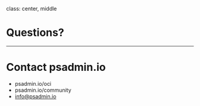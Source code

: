 class: center, middle

# Questions?

---

# Contact psadmin.io

* psadmin.io/oci
* psadmin.io/community
* info@psadmin.io